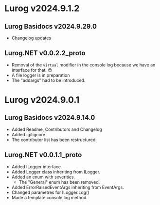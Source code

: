 # Lurog v2024.9.1.2

## Lurog Basidocs v2024.9.29.0

- Changelog updates

## Lurog.NET v0.0.2.2_proto

- Removal of the `virtual` modifier in the console log because we have an interface for that. 😉
- A file logger is in preparation
- The "addargs" had to be introduced.

# Lurog v2024.9.0.1

## Lurog Basidocs v2024.9.14.0

- Added Readme, Contributors and Changelog
- Added .gitignore
- The contributor list has been restructured.

## Lurog.NET v0.0.1.1_proto

- Added ILogger interface.
- Added Logger class inheriting from ILogger.
- Added an enum with severities.
	- The "General" enum has been removed.
- Added ErrorRaisedEventArgs inheriting from EventArgs.
- Changed parametres for ILogger.Log()
- Made a template console log method.